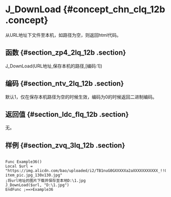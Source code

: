 # J\_DownLoad {#concept_chn_clq_12b .concept}

从URL地址下文件至本机，如路径为空，则返回html代码。

## 函数 {#section_zp4_2lq_12b .section}

J\_DownLoad\(URL地址,保存本机的路径,\[编码:1\]\)

## 编码 {#section_ntv_2lq_12b .section}

默认1，仅在保存本机路径为空的时候生效，编码为0的时候返回二进制编码。

## 返回值 {#section_ldc_flq_12b .section}

无。

## 样例 {#section_zvq_3lq_12b .section}

```

Func Example36()
Local $url = "https://img.alicdn.com/bao/uploaded/i2/TB1nuG0GXXXXXa2aXXXXXXXXXXX_!!0-item_pic.jpg_130x130.jpg"
;将url地址的图片下载并保存至本地D:\1.jpg
J_DownLoad($url, "D:\1.jpg")
EndFunc ;==>Example36
```

